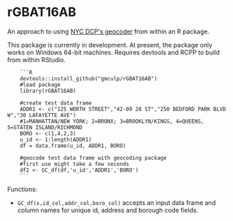 # rGBAT16AB
An approach to using [NYC DCP's geocoder](http://www1.nyc.gov/site/planning/data-maps/open-data/dwn-gde-home.page) from within an R package.

This package is currently in development.  At present, the package only works on Windows 64-bit machines. Requires devtools and RCPP to build from within RStudio.

        ```R
        devtools::install_github("gmculp/rGBAT16AB")
        #load package
        library(rGBAT16AB)

        #create test data frame
        ADDR1 <- c("125 WORTH STREET","42-09 28 ST","250 BEDFORD PARK BLVD W","30 LAFAYETTE AVE")
        #1=MANHATTAN/NEW YORK; 2=BRONX; 3=BROOKLYN/KINGS, 4=QUEENS, 5=STATEN ISLAND/RICHMOND
        BORO <- c(1,4,2,3)
        u_id <- 1:length(ADDR1)
        df = data.frame(u_id, ADDR1, BORO) 

        #geocode test data frame with geocoding package
        #first use might take a few seconds
        df2 <- GC_df(df,'u_id','ADDR1','BORO')
        ```
Functions:

* `GC_df(x,id_col,addr_col,boro_col)` accepts an input data frame and column names for unique id, address and borough code fields.
